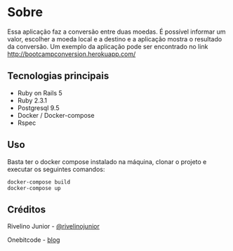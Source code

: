 # Sobre

Essa aplicação faz a conversão entre duas moedas. 
É possível informar um valor, escolher a moeda local e a destino e a aplicação mostra o resultado da conversão.
Um exemplo da aplicação pode ser encontrado no link
http://bootcampconversion.herokuapp.com/

## Tecnologias principais

* Ruby on Rails 5
* Ruby 2.3.1
* Postgresql 9.5
* Docker / Docker-compose
* Rspec

## Uso

Basta ter o docker compose instalado na máquina, clonar o projeto e executar os seguintes comandos:
```
docker-compose build
docker-compose up
```
 
## Créditos
Rivelino Junior - [@rivelinojunior](http://github.com/rivelinojunior)

Onebitcode - [blog](http://onebitcode.com.br)
